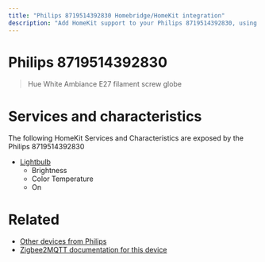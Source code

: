 ```yaml
---
title: "Philips 8719514392830 Homebridge/HomeKit integration"
description: "Add HomeKit support to your Philips 8719514392830, using Homebridge, Zigbee2MQTT and homebridge-z2m."
---
```

<!---
This file has been GENERATED using src/docgen/docgen.ts
DO NOT EDIT THIS FILE MANUALLY!
-->
# Philips 8719514392830
> Hue White Ambiance E27 filament screw globe


# Services and characteristics
The following HomeKit Services and Characteristics are exposed by
the Philips 8719514392830

* [Lightbulb](../../light.md)
  * Brightness
  * Color Temperature
  * On


# Related
* [Other devices from Philips](../index.md#philips)
* [Zigbee2MQTT documentation for this device](https://www.zigbee2mqtt.io/devices/8719514392830.html)